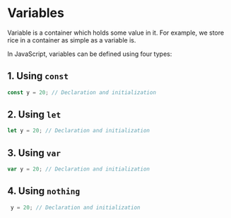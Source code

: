 # Variables

Variable is a container which holds some value in it. For example, we store rice in a container as simple as a variable is.

In JavaScript, variables can be defined using four types:

## 1. Using `const`

```javascript
const y = 20; // Declaration and initialization
```

## 2. Using `let`

```javascript
let y = 20; // Declaration and initialization
```

## 3. Using `var`

```javascript
var y = 20; // Declaration and initialization
```

## 4. Using `nothing`

```javascript
 y = 20; // Declaration and initialization
```
